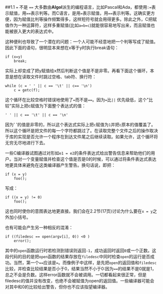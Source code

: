 ##1.1 `=` 不是 `==`
大多数由**Algol**派生的编程语言，比如Pascal和Ada，都使用`:=`表示赋值，用`==`表示判等。而C语言，是用`=`表示赋值，用`==`表示判等。这确实更方便，因为赋值比判等操作频繁得多，这样短符号就会用得更多。除此之外，C把赋值作为一种运算符，这样多重赋值(比如`a=b=c`)就能很容易地写出来，而且赋值也能被嵌入更大的表达式中。

这种便利也导致了一个潜在的问题：一个人可能不经意地把一个判等写成了赋值。因此下面的语句，很明显本来想在x等于y时执行break语句：

    if (x=y)
        break;

实际上却变成了把y赋值给x然后判断这个值是不是非零。再看下面这个循环，本意是想在读取文件时跳过空格、tab符、换行符：

    while (c = ' ' || c == '\t' || c== '\n')
        c = getc(f);

这个循环在比较空格时错误地使用了`=`而不是`==`。因为`=`比`||` 优先级低，这个"比较"实际上把c赋值为下面整个表达式的值：

    ' ' || c == '\t' || c == '\n'

因为' '的值是非零的，所以这个表达式实际上把`c`赋值为`1`并把`c`原本的值覆盖了。所以这个循环是把文件的每一个字符都跳过了。在读取完整个文件之后的操作取决于库的实现是否允许一个程序在到达文件尾之后继续读取。如果允许，这个循环将无穷无尽地进行下去。

一些C编译器试图通过对形如`e1 = e2`的条件表达式给出警告信息来帮助他们的用户。当对一个变量赋值并检查这个值是否是0的时候，可以通过将条件表达式表达地更具体来避免在这类编译器产生警告。换句话说，即把：
    
    if (x = y)
        foo();

写成：

    if ((x = y) != 0)
        foo();

这也同时使你的意图表达地更直接。我们会在2.2节(17页)讨论为什么要在`x = y`之外加小括号。

也有可能会产生另一种相反的混淆：
    
    if ((filedesc == open(argv[i], 0)) <0 )
        error();

其中的`open`函数运行时若检测到错误则返回`-1`，成功返回时返回`0`或一个正数。这段代码的目的是把`open`函数的结果存放在`filedesc`中同时检查`open`的运行是否成功。当然，第一个`==`应该是`=`。而像例子中这样，是先把`open`的返回值和`filedesc`比较，并检查比较结果是否小于0，结果当然不小于0:因为`==`的结果不是0就是1，总之不会是负数。这样error函数就不会被调用。一切都看起来很正常，但是filedesc的值并没有改变，也绝不会被赋值为open的返回值。一些编译器可能会对其中和0的比较给出警告，但你也不应该指望编译器。










